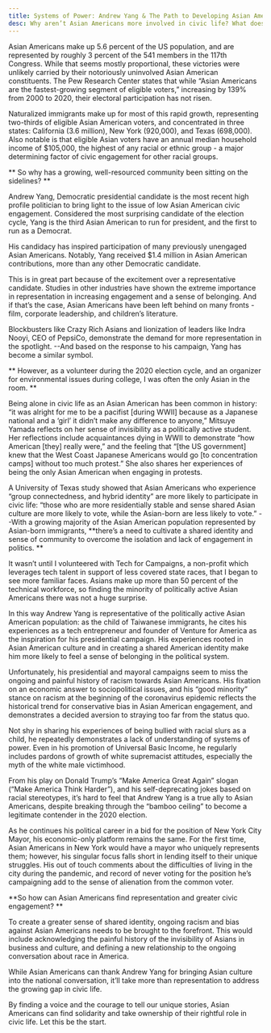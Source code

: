```yaml
---
title: Systems of Power: Andrew Yang & The Path to Developing Asian American Civic Engagement
desc: Why aren’t Asian Americans more involved in civic life? What does Andrew Yang’s recent presidential candidacy mean for Asian Americans? 
---
```


Asian Americans make up 5.6 percent of the US population, and are represented by roughly 3 percent of the 541 members in the 117th Congress. While that seems mostly proportional, these victories were unlikely carried by their notoriously uninvolved Asian American constituents. The Pew Research Center states that while “Asian Americans are the fastest-growing segment of eligible voters,” increasing by 139% from 2000 to 2020, their electoral participation has not risen.

Naturalized immigrants make up for most of this rapid growth, representing two-thirds of eligible Asian American voters, and concentrated in three states: California (3.6 million), New York (920,000), and Texas (698,000). Also notable is that eligible Asian voters have an annual median household income of $105,000, the highest of any racial or ethnic group - a major determining factor of civic engagement for other racial groups. 

** So why has a growing, well-resourced community been sitting on the sidelines? **

Andrew Yang, Democratic presidential candidate is the most recent high profile politician to bring light to the issue of low Asian American civic engagement. Considered the most surprising candidate of the election cycle, Yang is the third Asian American to run for president, and the first to run as a Democrat. 


His candidacy has inspired participation of many previously unengaged Asian Americans. Notably, Yang received $1.4 million in Asian American contributions, more than any other Democratic candidate.

This is in great part because of the excitement over a representative candidate. Studies in other industries have shown the extreme importance in representation in increasing engagement and a sense of belonging. And if that’s the case, Asian Americans have been left behind on many fronts - film, corporate leadership, and children’s literature. 

Blockbusters like Crazy Rich Asians and lionization of leaders like Indra Nooyi, CEO of PepsiCo, demonstrate the demand for more representation in the spotlight. --And based on the response to his campaign, Yang has become a similar symbol. 

** However, as a volunteer during the 2020 election cycle, and an organizer for environmental issues during college, I was often the only Asian in the room. **

Being alone in civic life as an Asian American has been common in history: “it was alright for me to be a pacifist [during WWII] because as a Japanese national and a ‘girl’ it didn’t make any difference to anyone,” Mitsuye Yamada reflects on her sense of invisibility as a politically active student. Her reflections include acquaintances dying in WWII to demonstrate “how American [they] really were,” and the feeling that “[the US government] knew that the West Coast Japanese Americans would go [to concentration camps] without too much protest.” She also shares her experiences of being the only Asian American when engaging in protests.

A University of Texas study showed that Asian Americans who experience “group connectedness, and hybrid identity” are more likely to participate in civic life: “those who are more residentially stable and sense shared Asian culture are more likely to vote, while the Asian-born are less likely to vote.” --With a growing majority of the Asian American population represented by Asian-born immigrants, **there’s a need to cultivate a shared identity and sense of community to overcome the isolation and lack of engagement in politics. **

It wasn’t until I volunteered with Tech for Campaigns, a non-profit which leverages tech talent in support of less covered state races, that I began to see more familiar faces. Asians make up more than 50 percent of the technical workforce, so finding the minority of politically active Asian Americans there was not a huge surprise. 


In this way Andrew Yang is representative of the politically active Asian American population: as the child of Taiwanese immigrants, he cites his experiences as a tech entrepreneur and founder of Venture for America as the inspiration for his presidential campaign. His experiences rooted in Asian American culture and in creating a shared American identity make him more likely to feel a sense of belonging in the political system. 

Unfortunately, his presidential and mayoral campaigns seem to miss the ongoing and painful history of racism towards Asian Americans. His fixation on an economic answer to sociopolitical issues, and his “good minority” stance on racism at the beginning of the coronavirus epidemic reflects the historical trend for conservative bias in Asian American engagement, and demonstrates a decided aversion to straying too far from the status quo. 

Not shy in sharing his experiences of being bullied with racial slurs as a child, he repeatedly demonstrates a lack of understanding of systems of power. Even in his promotion of Universal Basic Income, he regularly includes pardons of growth of white supremacist attitudes, especially the myth of the white male victimhood. 

From his play on Donald Trump’s “Make America Great Again” slogan (“Make America Think Harder”), and his self-deprecating jokes based on racial stereotypes, it’s hard to feel that Andrew Yang is a true ally to Asian Americans, despite breaking through the “bamboo ceiling” to become a legitimate contender in the 2020 election. 

As he continues his political career in a bid for the position of New York City Mayor, his economic-only platform remains the same. For the first time, Asian Americans in New York would have a mayor who uniquely represents them; however, his singular focus falls short in lending itself to their unique struggles. His out of touch comments about the difficulties of living in the city during the pandemic, and record of never voting for the position he’s campaigning add to the sense of alienation from the common voter.  

**So how can Asian Americans find representation and greater civic engagement? **

To create a greater sense of shared identity, ongoing racism and bias against Asian Americans needs to be brought to the forefront. This would include acknowledging the painful history of the invisibility of Asians in business and culture, and defining a new relationship to the ongoing conversation about race in America. 

While Asian Americans can thank Andrew Yang for bringing Asian culture into the national conversation, it’ll take more than representation to address the growing gap in civic life. 

By finding a voice and the courage to tell our unique stories, Asian Americans can find solidarity and take ownership of their rightful role in civic life. Let this be the start. 

